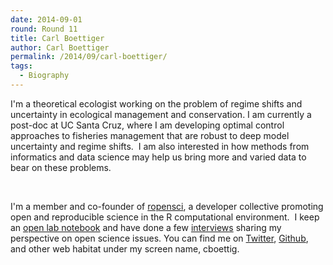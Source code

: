 ```yaml
---
date: 2014-09-01
round: Round 11
title: Carl Boettiger
author: Carl Boettiger
permalink: /2014/09/carl-boettiger/
tags:
  - Biography
---
```

I'm a theoretical ecologist working on the problem of regime shifts and uncertainty in ecological management and conservation. I am currently a post-doc at UC Santa Cruz, where I am developing optimal control approaches to fisheries management that are robust to deep model uncertainty and regime shifts.  I am also interested in how methods from informatics and data science may help us bring more and varied data to bear on these problems.

&nbsp;

I'm a member and co-founder of [ropensci][1], a developer collective promoting open and reproducible science in the R computational environment.  I keep an [open lab notebook][2] and have done a few [interviews][3] sharing my perspective on open science issues. You can find me on [Twitter][4], [Github][5], and other web habitat under my screen name, cboettig.

 [1]: http://ropensci.org
 [2]: http://www.carlboettiger.info/lab-notebook.html
 [3]: http://www.carlboettiger.info/research.html#perspectives-and-practices-in-open-science
 [4]: https://twitter.com/cboettig
 [5]: https://github.com/cboettig
